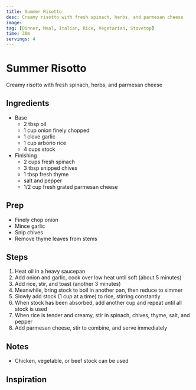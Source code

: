 ```yaml
---
title: Summer Risotto
desc: Creamy risotto with fresh spinach, herbs, and parmesan cheese
image:
tag: [Dinner, Meal, Italian, Rice, Vegetarian, Stovetop]
time: 30m
servings: 4
---
```

# Summer Risotto

Creamy risotto with fresh spinach, herbs, and parmesan cheese

## Ingredients

- Base
  - 2 tbsp oil
  - 1 cup onion finely chopped
  - 1 clove garlic
  - 1 cup arborio rice
  - 4 cups stock
- Finishing
  - 2 cups fresh spinach
  - 3 tbsp snipped chives
  - 1 tbsp fresh thyme
  - salt and pepper
  - 1/2 cup fresh grated parmesan cheese

## Prep

- Finely chop onion
- Mince garlic
- Snip chives
- Remove thyme leaves from stems

## Steps

1. Heat oil in a heavy saucepan
2. Add onion and garlic, cook over low heat until soft (about 5 minutes)
3. Add rice, stir, and toast (another 3 minutes)
4. Meanwhile, bring stock to boil in another pan, then reduce to simmer
5. Slowly add stock (1 cup at a time) to rice, stirring constantly
6. When stock has been absorbed, add another cup and repeat until all stock is used
7. When rice is tender and creamy, stir in spinach, chives, thyme, salt, and pepper
8. Add parmesan cheese, stir to combine, and serve immediately

## Notes

- Chicken, vegetable, or beef stock can be used

## Inspiration
